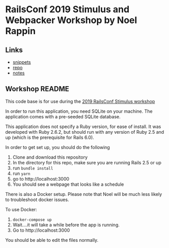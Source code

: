 # RailsConf 2019 Stimulus and Webpacker Workshop by Noel Rappin

## Links

- [snippets](https://gist.github.com/noelrappin/b87ee470f760d2496d2d03a0187a33f3)
- [repo](https://github.com/noelrappin/rails_conf_north_by)
- [notes](https://github.com/andrewmcodes/rails_conf_simulus_workshop/blob/master/Notes.md)

## Workshop README

This code base is for use during the [2019 RailsConf Stimulus workshop](https://railsconf.com/program/workshops#session-781)

In order to run this application, you need SQLite on your
machine. The application comes with a pre-seeded SQLite database.

This application does not specify a Ruby version, for ease of install.
It was developed with Ruby 2.6.2, but should run with any
version of Ruby 2.5 and up (which is the prerequisite for Rails 6.0).

In order to get set up, you should do the following

1. Clone and download this repository
2. In the directory for this repo, make sure you are running Rails 2.5 or up
3. run `bundle install`
4. run `yarn`
5. go to http://localhost:3000
6. You should see a webpage that looks like a schedule


There is also a Docker setup. Please note that Noel will be much less
likely to troubleshoot docker issues.

To use Docker:

1. `docker-compose up`
1. Wait....it will take a while before the app is running.
1. Go to http://localhost:3000

You should be able to edit the files normally.
